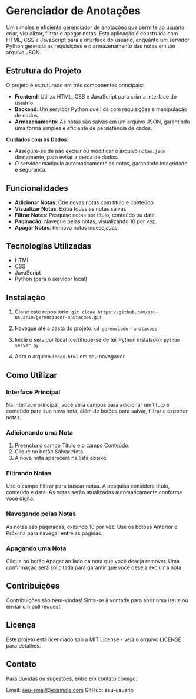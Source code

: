 # Gerenciador de Anotações

Um simples e eficiente gerenciador de anotações que permite ao usuário criar, visualizar, filtrar e apagar notas. Esta aplicação é construída com HTML, CSS e JavaScript para a interface do usuário, enquanto um servidor Python gerencia as requisições e o armazenamento das notas em um arquivo JSON.

## Estrutura do Projeto

O projeto é estruturado em três componentes principais:

- **Frontend**: Utiliza HTML, CSS e JavaScript para criar a interface do usuário.
- **Backend**: Um servidor Python que lida com requisições e manipulação de dados.
- **Armazenamento**: As notas são salvas em um arquivo JSON, garantindo uma forma simples e eficiente de persistência de dados.

**Cuidados com os Dados:**

- Assegure-se de não excluir ou modificar o arquivo `notas.json` diretamente, para evitar a perda de dados.
- O servidor manipula automaticamente as notas, garantindo integridade e segurança.

## Funcionalidades

- **Adicionar Notas**: Crie novas notas com título e conteúdo.
- **Visualizar Notas**: Exiba todas as notas salvas.
- **Filtrar Notas**: Pesquise notas por título, conteúdo ou data.
- **Paginação**: Navegue pelas notas, visualizando 10 por vez.
- **Apagar Notas**: Remova notas indesejadas.

## Tecnologias Utilizadas

- HTML
- CSS
- JavaScript
- Python (para o servidor local)

## Instalação

1. Clone este repositório:
   `git clone https://github.com/seu-usuario/gerenciador-anotacoes.git`

2. Navegue até a pasta do projeto:
   `cd gerenciador-anotacoes`

3. Inicie o servidor local (certifique-se de ter Python instalado):
   `python server.py`

4. Abra o arquivo `index.html` em seu navegador.

## Como Utilizar

### Interface Principal
Na interface principal, você verá campos para adicionar um título e conteúdo para sua nova nota, além de botões para salvar, filtrar e exportar notas.

### Adicionando uma Nota
1. Preencha o campo Título e o campo Conteúdo.
2. Clique no botão Salvar Nota.
3. A nova nota aparecerá na lista abaixo.

### Filtrando Notas
Use o campo Filtrar para buscar notas. A pesquisa considera título, conteúdo e data. As notas serão atualizadas automaticamente conforme você digita.

### Navegando pelas Notas
As notas são paginadas, exibindo 10 por vez. Use os botões Anterior e Próxima para navegar entre as páginas.

### Apagando uma Nota
Clique no botão Apagar ao lado da nota que você deseja remover. Uma confirmação será solicitada para garantir que você deseja excluir a nota.

## Contribuições
Contribuições são bem-vindas! Sinta-se à vontade para abrir uma issue ou enviar um pull request.

## Licença
Este projeto está licenciado sob a MIT License - veja o arquivo LICENSE para detalhes.

## Contato
Para dúvidas ou sugestões, entre em contato comigo:

Email: seu-email@example.com
GitHub: seu-usuario
